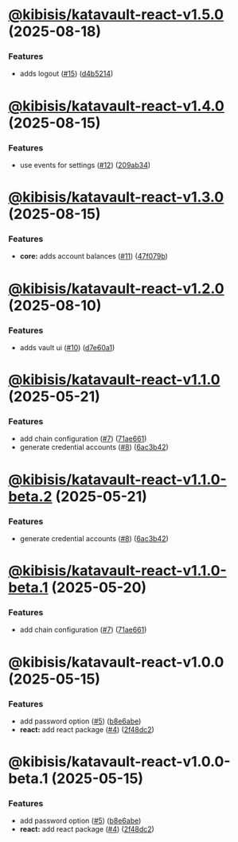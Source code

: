 # [@kibisis/katavault-react-v1.5.0](https://github.com/kibis-is/katavault/compare/@kibisis/katavault-react-v1.4.0...@kibisis/katavault-react-v1.5.0) (2025-08-18)


### Features

* adds logout ([#15](https://github.com/kibis-is/katavault/issues/15)) ([d4b5214](https://github.com/kibis-is/katavault/commit/d4b5214f8a23d3f4079b8bce21060d82a7efa55a))

# [@kibisis/katavault-react-v1.4.0](https://github.com/kibis-is/katavault/compare/@kibisis/katavault-react-v1.3.0...@kibisis/katavault-react-v1.4.0) (2025-08-15)


### Features

* use events for settings ([#12](https://github.com/kibis-is/katavault/issues/12)) ([209ab34](https://github.com/kibis-is/katavault/commit/209ab34aab18c58b307534f6fecebaf2b79f657f))

# [@kibisis/katavault-react-v1.3.0](https://github.com/kibis-is/katavault/compare/@kibisis/katavault-react-v1.2.0...@kibisis/katavault-react-v1.3.0) (2025-08-15)


### Features

* **core:** adds account balances ([#11](https://github.com/kibis-is/katavault/issues/11)) ([47f079b](https://github.com/kibis-is/katavault/commit/47f079b71279f730034d9ddd53204cf7263ad1fc))

# [@kibisis/katavault-react-v1.2.0](https://github.com/kibis-is/katavault/compare/@kibisis/katavault-react-v1.1.0...@kibisis/katavault-react-v1.2.0) (2025-08-10)


### Features

* adds vault ui ([#10](https://github.com/kibis-is/katavault/issues/10)) ([d7e60a1](https://github.com/kibis-is/katavault/commit/d7e60a114f722cd5fb66938169972f6512fcedea))

# [@kibisis/katavault-react-v1.1.0](https://github.com/kibis-is/katavault/compare/@kibisis/katavault-react-v1.0.0...@kibisis/katavault-react-v1.1.0) (2025-05-21)


### Features

* add chain configuration ([#7](https://github.com/kibis-is/katavault/issues/7)) ([71ae661](https://github.com/kibis-is/katavault/commit/71ae661050d717af3a7ed2393427c5af36ec4c80))
* generate credential accounts ([#8](https://github.com/kibis-is/katavault/issues/8)) ([6ac3b42](https://github.com/kibis-is/katavault/commit/6ac3b421da2339be152da3b291b249b4faea70f6))

# [@kibisis/katavault-react-v1.1.0-beta.2](https://github.com/kibis-is/katavault/compare/@kibisis/katavault-react-v1.1.0-beta.1...@kibisis/katavault-react-v1.1.0-beta.2) (2025-05-21)


### Features

* generate credential accounts ([#8](https://github.com/kibis-is/katavault/issues/8)) ([6ac3b42](https://github.com/kibis-is/katavault/commit/6ac3b421da2339be152da3b291b249b4faea70f6))

# [@kibisis/katavault-react-v1.1.0-beta.1](https://github.com/kibis-is/katavault/compare/@kibisis/katavault-react-v1.0.0...@kibisis/katavault-react-v1.1.0-beta.1) (2025-05-20)


### Features

* add chain configuration ([#7](https://github.com/kibis-is/katavault/issues/7)) ([71ae661](https://github.com/kibis-is/katavault/commit/71ae661050d717af3a7ed2393427c5af36ec4c80))

# @kibisis/katavault-react-v1.0.0 (2025-05-15)


### Features

* add password option ([#5](https://github.com/kibis-is/katavault/issues/5)) ([b8e6abe](https://github.com/kibis-is/katavault/commit/b8e6abe4afb3517bebd910c3dd713420e158e299))
* **react:** add react package ([#4](https://github.com/kibis-is/katavault/issues/4)) ([2f48dc2](https://github.com/kibis-is/katavault/commit/2f48dc2694de3b33cb9d77a9365420e223130530))

# @kibisis/katavault-react-v1.0.0-beta.1 (2025-05-15)


### Features

* add password option ([#5](https://github.com/kibis-is/katavault/issues/5)) ([b8e6abe](https://github.com/kibis-is/katavault/commit/b8e6abe4afb3517bebd910c3dd713420e158e299))
* **react:** add react package ([#4](https://github.com/kibis-is/katavault/issues/4)) ([2f48dc2](https://github.com/kibis-is/katavault/commit/2f48dc2694de3b33cb9d77a9365420e223130530))
